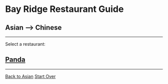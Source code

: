 # Bay Ridge Restaurant Guide
## Asian --> Chinese
---
Select a restaurant:
## [Panda](https://www.pandabrooklyn.com/)
---
[Back to Asian](../..//home.md)
[Start Over](../home.md)
